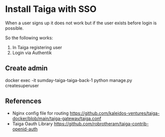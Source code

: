 # Install Taiga with SSO

When a user signs up it does not work but if the user exists before login is possible.

So the following works:
1. In Taiga registering user
2. Login via Authentik

## Create admin

docker exec -it sumday-taiga-taiga-back-1
 python manage.py createsuperuser

## References
* Nginx config file for routing https://github.com/kaleidos-ventures/taiga-docker/blob/main/taiga-gateway/taiga.conf
* Taiga Oauth Library https://github.com/robrotheram/taiga-contrib-openid-auth